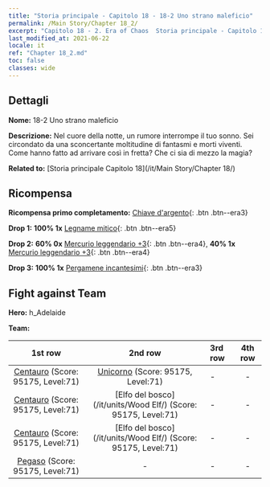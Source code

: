 ```yaml
---
title: "Storia principale - Capitolo 18 - 18-2 Uno strano maleficio"
permalink: /Main Story/Chapter 18_2/
excerpt: "Capitolo 18 - 2. Era of Chaos  Storia principale - Capitolo 18_2. 18-2 Uno strano maleficio"
last_modified_at: 2021-06-22
locale: it
ref: "Chapter 18_2.md"
toc: false
classes: wide
---
```


## Dettagli

 **Nome:** 18-2 Uno strano maleficio

 **Descrizione:** Nel cuore della notte, un rumore interrompe il tuo sonno. Sei circondato da una sconcertante moltitudine di fantasmi e morti viventi. Come hanno fatto ad arrivare così in fretta? Che ci sia di mezzo la magia?

 **Related to:** [Storia principale Capitolo 18](/it/Main Story/Chapter 18/)

## Ricompensa

 **Ricompensa primo completamento:** [Chiave d'argento](/ItemsIT/con_693/){: .btn .btn--era3}

 **Drop 1:** **100% 1x** [Legname mitico](/ItemsIT/mat_62/){: .btn .btn--era5}

 **Drop 2:** **60% 0x** [Mercurio leggendario +3](/ItemsIT/mat_56/){: .btn .btn--era4}, **40% 1x** [Mercurio leggendario +3](/ItemsIT/mat_56/){: .btn .btn--era4}

 **Drop 3:** **100% 1x** [Pergamene incantesimi](/ItemsIT/con_694/){: .btn .btn--era3}


## Fight against Team
 **Hero:** h_Adelaide

 **Team:**


  | 1st row | 2nd row | 3rd row | 4th row |
  |:----:|:----:|:----|:----:|
  | [Centauro](/it/units/Centaur/) (Score: 95175, Level:71)  | [Unicorno](/it/units/Unicorn/) (Score: 95175, Level:71)  | - | - |
  | [Centauro](/it/units/Centaur/) (Score: 95175, Level:71)  | [Elfo del bosco](/it/units/Wood Elf/) (Score: 95175, Level:71)  | - | - |
  | [Centauro](/it/units/Centaur/) (Score: 95175, Level:71)  | [Elfo del bosco](/it/units/Wood Elf/) (Score: 95175, Level:71)  | - | - |
  | [Pegaso](/it/units/Pegasus/) (Score: 95175, Level:71)  | - | - | - |


